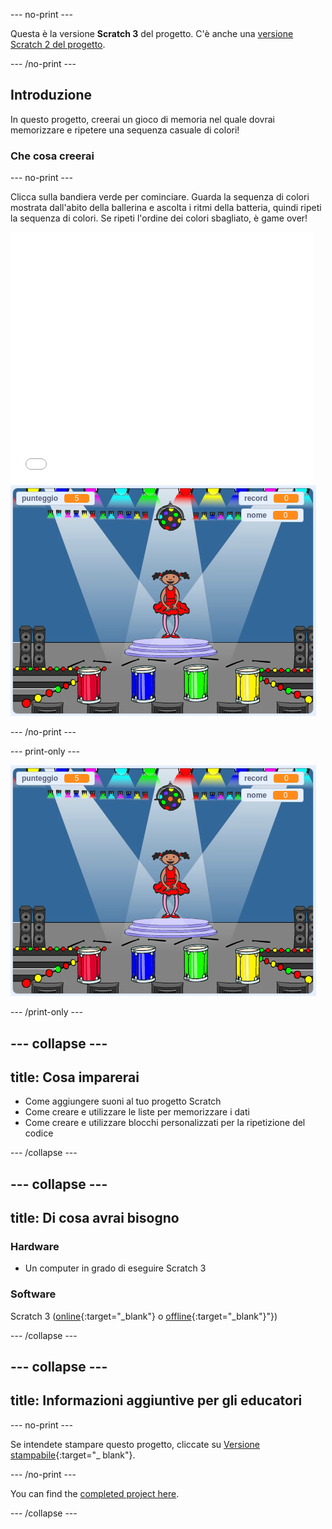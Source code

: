 \--- no-print \---

Questa è la versione **Scratch 3** del progetto. C'è anche una [versione Scratch 2 del progetto](https://projects.raspberrypi.org/en/projects/memory-scratch2).

\--- /no-print \---

## Introduzione

In questo progetto, creerai un gioco di memoria nel quale dovrai memorizzare e ripetere una sequenza casuale di colori!

### Che cosa creerai

\--- no-print \---

Clicca sulla bandiera verde per cominciare. Guarda la sequenza di colori mostrata dall'abito della ballerina e ascolta i ritmi della batteria, quindi ripeti la sequenza di colori. Se ripeti l'ordine dei colori sbagliato, è game over!

<div class="scratch-preview">
  <iframe allowtransparency="true" width="485" height="402" src="//scratch.mit.edu/projects/embed/284452634/?autostart=false" frameborder="0" allowfullscreen scrolling="no" mark="crwd-mark"></iframe> <img src="images/screenshot.png" />
</div>

\--- /no-print \---

\--- print-only \---

![screenshot del gioco finito](images/screenshot.png)

\--- /print-only \---

## \--- collapse \---

## title: Cosa imparerai

+ Come aggiungere suoni al tuo progetto Scratch
+ Come creare e utilizzare le liste per memorizzare i dati
+ Come creare e utilizzare blocchi personalizzati per la ripetizione del codice

\--- /collapse \---

## \--- collapse \---

## title: Di cosa avrai bisogno

### Hardware

+ Un computer in grado di eseguire Scratch 3

### Software

Scratch 3 ([online](https://rpf.io/scratchon){:target="_blank"} o [offline](https://rpf.io/scratchoff){:target="_blank"}"})

\--- /collapse \---

## \--- collapse \---

## title: Informazioni aggiuntive per gli educatori

\--- no-print \---

Se intendete stampare questo progetto, cliccate su [Versione stampabile](https://projects.raspberrypi.org/en/projects/memory/print){:target="_ blank"}.

\--- /no-print \---

You can find the [completed project here](https://rpf.io/p/en/memory-get).

\--- /collapse \---